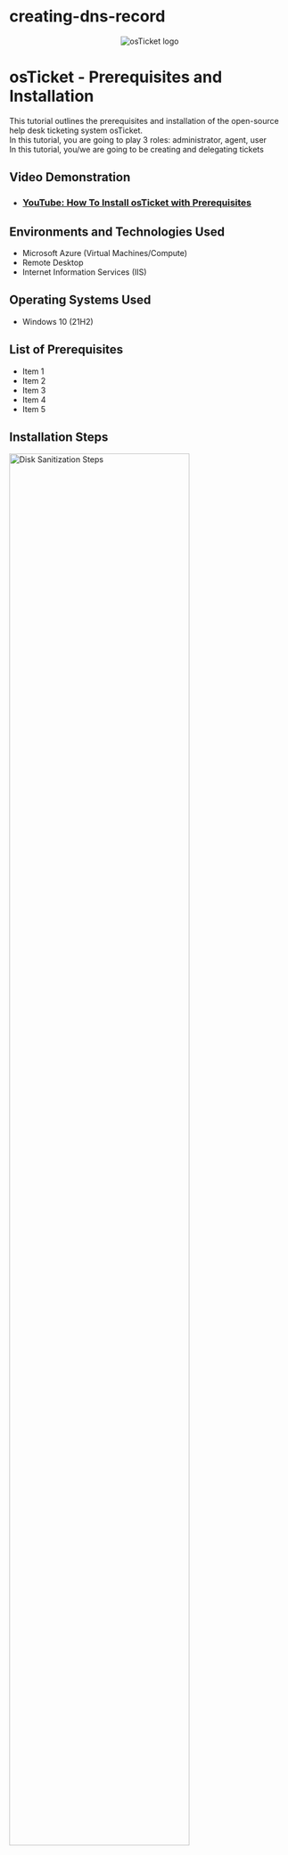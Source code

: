 # creating-dns-record

<p align="center">
<img src="https://i.imgur.com/Clzj7Xs.png" alt="osTicket logo"/>
</p>

<h1>osTicket - Prerequisites and Installation</h1>
This tutorial outlines the prerequisites and installation of the open-source help desk ticketing system osTicket.<br />
In this tutorial, you are going to play 3 roles:  administrator, agent, user <br>
In this tutorial, you/we are going to be creating and delegating tickets <br>

<h2>Video Demonstration</h2>

- ### [YouTube: How To Install osTicket with Prerequisites](https://www.youtube.com)

<h2>Environments and Technologies Used</h2>

- Microsoft Azure (Virtual Machines/Compute)
- Remote Desktop
- Internet Information Services (IIS)

<h2>Operating Systems Used </h2>

- Windows 10</b> (21H2)

<h2>List of Prerequisites</h2>

- Item 1
- Item 2
- Item 3
- Item 4
- Item 5

<h2>Installation Steps</h2>

<p>
<img src="https://i.imgur.com/DJmEXEB.png" height="80%" width="80%" alt="Disk Sanitization Steps"/> <br>
</p>
<p>
<strong> A-Record Exercise </strong><br>
  <em>Basically, log into Client-1 <br>
    ping "mainframe" <br>
    nslookup "mainframe" <br>
    (Both are going to fail because there is no DNS record) <br>
    So, log into DC-1 with your domain admin account (mydomain.com\jane_admin) and create a DNS A-record for "mainframe" <br>
    Have the DNS A-record point to DC-1’s Private IP address <br>
    Log back into Client-1 and ping "mainframe" again. It should work this time. </em>
  
<strong>Simplified Version:</strong><br>
<strong>Log into DC-1 </strong><br>
<strong>Create a DNS A-record for "mainframe"</strong><br>
1. On the Server Manager page, look for Tools (top right hand corner, to the right of the flag), and then click DNS <br>
  <br>
<img width="959" alt="Capture - Tools + DNS" src="https://github.com/jaysixco/creating-dns-record/assets/160427311/c60fa30d-a54a-45f6-8830-1f6f7f2e1f3b">
  <br>
2. Click the name of your DC-1 VM in the sidebar (1), then click the little arrow that pops up next to VM name (2) click "Forward Looking Zone" in the sidebar (3), Double click "mydomain.com" <br>
<img width="565" alt="#1" src="https://github.com/jaysixco/creating-dns-record/assets/160427311/e617d68e-8416-42b3-8be8-5099250b848d"> <br>
3. Right click the white space, Click "New Host (A or AAAA)" <br>
<img width="565" alt="#2" src="https://github.com/jaysixco/creating-dns-record/assets/160427311/236a631a-0ec3-46d4-8353-b7346bf91bbe">
<br>
4. For the "Name" type mainframe<br>
<img width="257" alt="type mainframe" src="https://github.com/jaysixco/creating-dns-record/assets/160427311/175810f6-f965-4943-8286-7082d0eced17">
5. For the IP address, open up command prompt. Type "cmd" in Start search bar (1). Click "Command Prompt System" (2) or "Open"(3) <br>
<img width="588" alt="cmd login" src="https://github.com/jaysixco/monitoring-traffic-rd/assets/160427311/1e67d49c-b11b-4949-aab0-1db1fb3097f6"> <br>
6. Type "ipconfig" (1) and look at the number for "IPv4 Address" (2) <br>
<img width="674" alt="#3" src="https://github.com/jaysixco/creating-dns-record/assets/160427311/1e0a6f8f-8c33-460d-98a0-887240c54c0f">
 <br>
7. After you type the "Name" and "IP address" click "Add Host". After it is added, click "Done" <br>
<img width="257" alt="#4" src="https://github.com/jaysixco/creating-dns-record/assets/160427311/f0970c61-bf1d-4f9b-9112-9c4321a14fa8">
<br>

<strong> Ping the mainframe to see if it works </strong><br>
1. Log in to Client-1 <br>
2. Type "cmd" in Start search bar (1). Click "Command Prompt System" (2) or "Open"(3) <br>
<img width="588" alt="cmd login" src="https://github.com/jaysixco/monitoring-traffic-rd/assets/160427311/1e67d49c-b11b-4949-aab0-1db1fb3097f6"> <br>
3. Then ping "mainframe". If it works, you should the word "Reply" repeatedly, like this: <br>
<img width="674" alt="#1" src="https://github.com/jaysixco/creating-dns-record/assets/160427311/2c14f1e5-807c-48e1-9082-287933852584">


<strong> Local DNS Cache Exercise </strong><br>
<em> What is going on here? <br>
Basically, if you change the mainframe's record address, when you ping it, it will still show the old record address until you flush the DNS cache. <br>
<strong>To see for yourself </strong>: 
</em>

<strong> Log in to DC-1 and change mainframe’s record address to 8.8.8.8 </strong><br> 
1. Go to DNS server (Server Manager page > Tools > DNS) <br>
<img width="959" alt="Capture - Tools + DNS" src="https://github.com/jaysixco/creating-dns-record/assets/160427311/c60fa30d-a54a-45f6-8830-1f6f7f2e1f3b">
  <br>
2. Click the small arrow next to "Forward Looking Zone" (1), Click "mydomain.com" (2), Right click "mainframe" (3), Click "Properties" (4) <br>
<img width="565" alt="#1" src="https://github.com/jaysixco/creating-dns-record/assets/160427311/951ec013-dec5-49a1-a171-65fac2366ae1"> <br>
3. Type 8.8.8.8 in IP address box (1), Click "Apply" (2), then Click "Ok" (3) <br>
<img width="300" alt="#2" src="https://github.com/jaysixco/creating-dns-record/assets/160427311/cc791ccc-6dac-4314-81c8-8742852e5247"> <br>

<strong> Go back to Client-1 and ping “mainframe” again </strong>
1. In Client-1, open command prompt. Type "cmd" in Start search bar (1). Click "Command Prompt System" (2) or "Open"(3) <br>
<img width="588" alt="cmd login" src="https://github.com/jaysixco/monitoring-traffic-rd/assets/160427311/1e67d49c-b11b-4949-aab0-1db1fb3097f6"> <br>
2. Type "ping mainframe". Observe that it still pings the old address (you'll recieve replies from the old IP address)<br>
<img width="674" alt="#1" src="https://github.com/jaysixco/creating-dns-record/assets/160427311/5e675bd6-7648-447d-afe8-965cb88a73a1">
<br>

<strong> Observe the local dns cache </strong>
1. In the command prompt page, type "ipconfig /displaydns". If you scroll, it will show that "A (Host) Record" for "mainframe" header is still the old address. <br>
<img width="674" alt="#2" src="https://github.com/jaysixco/creating-dns-record/assets/160427311/724eb092-1219-4e98-9d8d-d04646840f89">
<br>

<strong> Flush the DNS cache </strong>
1. Run cmd as an administrator. Type "cmd" in the start menu search box, right click "Command Prompt", and click "Run as an administrator"<br>
<img width="623" alt="run cmd as an admin" src="https://github.com/jaysixco/creating-dns-record/assets/160427311/c243d298-e781-4dbc-97cb-d5043efca595">
3. Type "ipconfig /flushdns" (1) then type "ping mainframe” again (2).  The new record address should show up </strong><br>
<img width="674" alt="flushing the dns, then pinging mainframe again" src="https://github.com/jaysixco/creating-dns-record/assets/160427311/8504018d-d465-4576-a1f1-bea575e3b340">

<strong> CNAME Record Exercise </strong><br>
<em> What is going on here? <br></em>

<strong> Go back to DC-1 and create a CNAME record that points the host "search" to "google.com"</strong><br>
1. Go to DNS server (Server Manager page > Tools > DNS) <br>
<img width="959" alt="Capture - Tools + DNS" src="https://github.com/jaysixco/creating-dns-record/assets/160427311/c60fa30d-a54a-45f6-8830-1f6f7f2e1f3b">
  <br>
2. Right click any white section of the screen, then click "New Alias (CNAME)" ><br>
<img width="565" alt="Capture - New Alias (CName)" src="https://github.com/jaysixco/creating-dns-record/assets/160427311/46d6ecb9-e0b7-47cb-904f-9c2801ac33d1">
<br>
3. Type "search" in the first box and "www.google.com" in the second box <br>
<img width="300" alt="Capture - search + google" src="https://github.com/jaysixco/creating-dns-record/assets/160427311/77628443-22e4-4616-a93e-ec581dc1230c"><br>
4. Leave the box unchecked and Click "Ok" (add screenshot) <br>
<br>

<strong> Switch to Client-1 </strong><br>
1. Open up the command prompt. Type "cmd" in Start search bar (1). Click "Command Prompt System" (2) or "Open"(3) <br>
<img width="588" alt="cmd login" src="https://github.com/jaysixco/monitoring-traffic-rd/assets/160427311/1e67d49c-b11b-4949-aab0-1db1fb3097f6"> <br>
2. Type "ping search” then hit enter. Type "nslookup search” then hit enter. If you did everything correctly you should see: </strong><br>
<img width="354" alt="Capture - ping + nslookup" src="https://github.com/jaysixco/creating-dns-record/assets/160427311/3e623d41-fa39-45d4-8f65-87ec24e9a23e"><br>
<br>
<strong>NOTE:</strong> if above steps don't work, try flushing the cache (type "ipconfig /flushdns") and then try step 1 again. <br>
<br>
<strong> Finish </strong>

<p>
  Accurate and can follow along. Fix formatting. <br>
  Run cmd as admin screenshot <br>
  Add a few more screenshots <br>
  Add red rectangles and numbers to some of the screenshots I already have <br>
</p>
